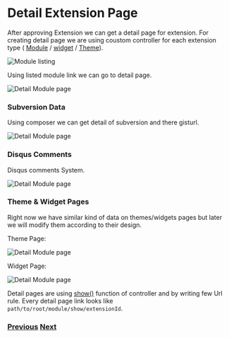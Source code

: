 # Detail Extension Page 

After approving Extension we can get a detail page for extension. For creating detail page we are using coustom controller for each extension type ( [Module](https://github.com/vikas-srivastava/extensionmanager/blob/master/code/page_type/Module.php) / [widget](https://github.com/vikas-srivastava/extensionmanager/blob/master/code/page_type/Widget.php) / [Theme](https://github.com/vikas-srivastava/extensionmanager/blob/master/code/page_type/Theme.php)).

![Module listing](https://github.com/vikas-srivastava/extensionmanager/raw/master/docs/img/listing-of-approved-modules.png)

Using listed module link we can go to detail page.

![Detail Module page](https://github.com/vikas-srivastava/extensionmanager/raw/master/docs/img/detail-module-page.png)

### Subversion Data 

Using composer we can get detail of subversion and there gisturl.

![Detail Module page](https://github.com/vikas-srivastava/extensionmanager/raw/master/docs/img/subversion-data.png)

### Disqus Comments

Disqus comments System.

![Detail Module page](https://github.com/vikas-srivastava/extensionmanager/raw/master/docs/img/disqus-comment.png)

### Theme & Widget Pages

Right now we have similar kind of data on themes/widgets pages but later we will modify them according to their design.

Theme Page: 

![Detail Module page](https://github.com/vikas-srivastava/extensionmanager/raw/master/docs/img/theme-page.png)

Widget Page: 

![Detail Module page](https://github.com/vikas-srivastava/extensionmanager/raw/master/docs/img/widget-page.png)

Detail pages are using [show()](https://github.com/vikas-srivastava/extensionmanager/blob/master/code/page_type/Module.php#L32) function of controller and by writing few Url rule. Every detail page link looks like ``path/to/root/module/show/extensionId``.

### 	[Previous](https://github.com/vikas-srivastava/extensionmanager/blob/master/docs/en/topics/submit-extension.md)		[Next](https://github.com/vikas-srivastava/extensionmanager/blob/master/docs/en/topics/update-extension.md)